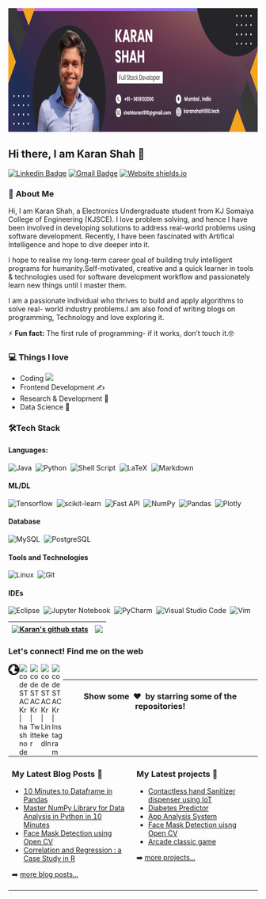 <img src="https://github.com/karan19100/karan19100/blob/main/FINAL_BANNER.png" alt="Coder GIF" width="1400" height="250">

## Hi there, I am Karan Shah 👋
[![Linkedin Badge](https://img.shields.io/badge/-Karan_Shah-blue?style=flat-square&logo=Linkedin&logoColor=white&link=https://www.linkedin.com/in/karan-shah-a8ab6016b/)](https://www.linkedin.com/in/karan-shah-a8ab6016b/)
[![Gmail Badge](https://img.shields.io/badge/-karanshah2019@gmail.com-c14438?style=flat-square&logo=Gmail&logoColor=white&link=mailto:karanshah2019@gmail.com)](mailto:karanshah2019@gmail.com) 
[![Website shields.io](https://img.shields.io/website-karanshah1910.tech-down-green-red/http/shields.io.svg)](https://karanshah1910.tech/)

### 🎯 **About Me**
Hi, I am Karan Shah, a Electronics Undergraduate student from KJ Somaiya College of Engineering (KJSCE). I love problem solving, and hence I have been involved in developing solutions to address real-world problems using software development. Recently, I have been fascinated with Artifical Intelligence and hope to dive deeper into it.

I hope to realise my long-term career goal of building truly intelligent programs for humanity.Self-motivated, creative and a quick learner in tools & technologies used for software development workflow and passionately learn new things until I master them. 

I am a passionate individual who thrives to build and apply algorithms to solve real- world industry problems.I am also fond of writing blogs on programming, Technology and love exploring it.

⚡ **Fun fact:** The first rule of programming- if it works, don’t touch it.🤓

### 💻 **Things I love**
- Coding <img src="https://media.giphy.com/media/WUlplcMpOCEmTGBtBW/giphy.gif" width="30"> 
- Frontend Development ✍️
- Research & Development 🧐
- Data Science 😬
<!-- 
<a href="https://gitstats.me/karan19100">
    <img width="420" height="auto" align="right" alt="Prerak's github stats" 
    src="https://github-readme-stats.vercel.app/api?username=karan19100&show_icons=true&theme=dark&count_private=false&include_all_commits=true" />
</a> -->

###  🛠**Tech Stack**

#### Languages:

![Java](https://img.shields.io/badge/Java-ED8B00?style=for-the-badge&logo=java&logoColor=white)&nbsp;
![Python](https://img.shields.io/badge/Python-3776AB?style=for-the-badge&logo=python&logoColor=white)&nbsp;
![Shell Script](https://img.shields.io/badge/Shell_Script-121011?style=for-the-badge&logo=gnu-bash&logoColor=white)&nbsp;
![LaTeX](https://img.shields.io/badge/latex-%23008080.svg?style=for-the-badge&logo=latex&logoColor=white)&nbsp;
![Markdown](https://img.shields.io/badge/markdown-%23000000.svg?style=for-the-badge&logo=markdown&logoColor=white)

#### ML/DL

![Tensorflow](https://img.shields.io/badge/TensorFlow-FF6F00?style=for-the-badge&logo=tensorflow&logoColor=white)&nbsp;
![scikit-learn](https://img.shields.io/badge/scikit--learn-%23F7931E.svg?style=for-the-badge&logo=scikit-learn&logoColor=white)&nbsp;
![Fast API](https://img.shields.io/badge/FastAPI-005571?style=for-the-badge&logo=fastapi)&nbsp;
![NumPy](https://img.shields.io/badge/numpy-%23013243.svg?style=for-the-badge&logo=numpy&logoColor=white)&nbsp;
![Pandas](https://img.shields.io/badge/pandas-%23150458.svg?style=for-the-badge&logo=pandas&logoColor=white)&nbsp;
![Plotly](https://img.shields.io/badge/Plotly-%233F4F75.svg?style=for-the-badge&logo=plotly&logoColor=white)

#### Database

![MySQL](https://img.shields.io/badge/MySQL-00000F?style=for-the-badge&logo=mysql&logoColor=white)&nbsp;
![PostgreSQL](https://img.shields.io/badge/PostgreSQL-316192?style=for-the-badge&logo=postgresql&logoColor=white)&nbsp;

#### Tools and Technologies

![Linux](https://img.shields.io/badge/Linux-FCC624?style=for-the-badge&logo=linux&logoColor=black)&nbsp;
![Git](https://img.shields.io/badge/GIT-E44C30?style=for-the-badge&logo=git&logoColor=white)&nbsp;
<!-- ![AWS](https://img.shields.io/badge/Amazon_AWS-232F3E?style=flat&logo=amazon-aws&logoColor=white)&nbsp;
![Google Cloud](https://img.shields.io/badge/Google_Cloud-4285F4?style=flat&logo=google-cloud&logoColor=white)&nbsp; -->

#### IDEs

![Eclipse](https://img.shields.io/badge/Eclipse-FE7A16.svg?style=for-the-badge&logo=Eclipse&logoColor=white)&nbsp;
![Jupyter Notebook](https://img.shields.io/badge/jupyter-%23FA0F00.svg?style=for-the-badge&logo=jupyter&logoColor=white)&nbsp;
![PyCharm](https://img.shields.io/badge/pycharm-143?style=for-the-badge&logo=pycharm&logoColor=black&color=black&labelColor=green)&nbsp;
![Visual Studio Code](https://img.shields.io/badge/Visual%20Studio%20Code-0078d7.svg?style=for-the-badge&logo=visual-studio-code&logoColor=white)&nbsp;
![Vim](https://img.shields.io/badge/VIM-%2311AB00.svg?style=for-the-badge&logo=vim&logoColor=white)&nbsp;

| <a href="https://github.com/anuraghazra/github-readme-stats"><img align="center" src="https://github-readme-stats.vercel.app/api?username=karan19100&show_icons=true&include_all_commits=true&theme=buefy&hide_border=true" alt="Karan's github stats" /></a> | <a href="https://github.com/karan19100/github-readme-stats"><img align="center" src="https://github-readme-stats.vercel.app/api/top-langs/?username=karanshah&layout=compact&theme=buefy&hide_border=true" /></a> |
| ------------- | ------------- |

<!-- 
----
[<img src="https://github-profile-trophy.vercel.app/?username=karan19100&row=2&column=3" />](https://github.com/ryo-ma/github-profile-trophy)
[<img src="https://github-readme-stats.vercel.app/api?username=durgeshsamariya&theme=algolia&count_private=true&include_all_commits=true&show_icons=true" />](https://github.com/karan19100/github-readme-stats)
[![GitHub Streak](https://github-readme-streak-stats.herokuapp.com/?user=durgeshsamariya&theme=dark)](https://github.com/karan19100/github-readme-streak-stats)
[![Karan's Top Langs](https://github-readme-stats.vercel.app/api/top-langs/?username=themlphdstudent&theme=algolia&hide=Jupyter&layout=compact&show_icons=true)](https://github.com/karan19100/github-readme-stats)
 -->


### **Let's connect! Find me on the web**

[<img align="left" alt="codeSTACKr" width="22px" src="https://raw.githubusercontent.com/iconic/open-iconic/master/svg/globe.svg" />](https://karanshah1910.tech/)
[<img align="left" alt="codeSTACKr | hashnode" width="22px" src="https://cdn.jsdelivr.net/npm/simple-icons@v3/icons/hashnode.svg" />](https://www.karanshah.tech/)
[<img align="left" alt="codeSTACKr | Twitter" width="22px" src="https://cdn.jsdelivr.net/npm/simple-icons@v3/icons/twitter.svg" />](https://twitter.com/karanshah1910)
[<img align="left" alt="codeSTACKr | LinkedIn" width="22px" src="https://cdn.jsdelivr.net/npm/simple-icons@v3/icons/linkedin.svg" />](https://www.linkedin.com/in/karan-shah-1910/)
[<img align="left" alt="codeSTACKr | Instagram" width="22px" src="https://cdn.jsdelivr.net/npm/simple-icons@v3/icons/instagram.svg" />](https://www.instagram.com/karanshah1910/)

<br />

---

<div align="center">
    <h3 align="center">Show some &nbsp;❤️&nbsp; by starring some of the repositories!</h3>
</div>

<table><tr><td valign="top" width="50%">

### My Latest Blog Posts 🌱
<!-- BLOG-POST-LIST:START -->
- [10 Minutes to Dataframe in Pandas](https://www.karanshah.tech/10-minutes-to-dataframe-in-pandas)
- [Master NumPy Library for Data Analysis in Python in 10 Minutes](https://www.karanshah.tech/master-numpy-library-for-data-analysis-in-python-in-10-minutes)  
- [Face Mask Detection using Open CV](https://www.karanshah.tech/face-mask-detection-using-open-cv)
- [Correlation and Regression : a Case Study in R](https://www.karanshah.tech/correlation-and-regression-a-case-study-in-r)
<!-- BLOG-POST-LIST:END -->
➡️ [more blog posts...](https://www.karanshah.tech/)
</td>
<td valign="top" width="50%">

### My Latest projects 🧰
<!-- PROJECT:START -->
- [Contactless hand Sanitizer dispenser using IoT](https://github.com/karan19100/Contactless-hand-Sanitizer-dispenser-using-IoT)
- [Diabetes Predictor](https://github.com/karan19100/Diabetes-Predictor-)
- [App Analysis System](https://github.com/karan19100/App-Analysis-System-)
- [Face Mask Detection uisng Open CV](https://github.com/karan19100/Face-Mask-Detection-using-Open-CV-)
- [Arcade classic game](https://github.com/karan19100/Arcade-classic-game)
<!-- PROJECT:END -->
➡️ [more projects...](https://github.com/karan19100)
</td>



